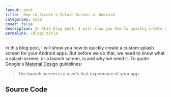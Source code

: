 ```yaml
---
layout: post
title:  How to Create a Splash Screen in Android
categories: Code
cover: false
description: In this blog post, I will show you how to quickly create a custom splash screen for your Android apps.
permalink: /blog/:title
---
```


In this blog post, I will show you how to quickly create a custom splash screen for your Android apps. But before we do that, we need to know what a splash screen, or a launch screen, is and why we need it. To quote Google's [Material Design](https://material.io/design/communication/launch-screen.html) guidelines:
> The launch screen is a user’s first experience of your app.

## Source Code
<script src="https://gist.github.com/saifkhichi96/653778bf0332b1bf6a888a171dbb190b.js?file=styles.xml"></script>

